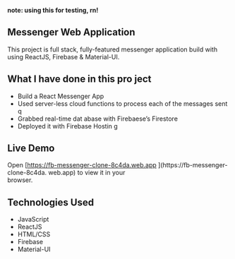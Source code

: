 **note: using this for testing, rn!**

## Messenger Web Application 

This project is full stack, fully-featured messenger application build with using ReactJS, Firebase & Material-UI.

                
## What I have done in this pro ject          
              
- Build a React Messenger App         
- Used server-less cloud functions to process each of the messages sent           q    
- Grabbed real-time dat abase        with Firebaese’s Firestore          
- Deployed it with Firebase Hostin    g                           
                                  
## Live Demo                                                                                                                                                                                      
Open [https://fb-messenger-clone-8c4da.web.app  ](https://fb-messenger-clone-8c4da. 
web.app) to view it in your     
browser.                                  
                        
## Technologies Used   
- JavaScript                                              
- ReactJS                       
- HTML/CSS
- Firebase
- Material-UI   


  

